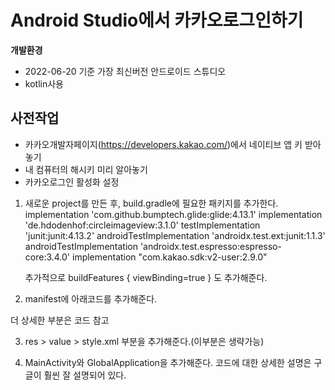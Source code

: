 # Android Studio에서 카카오로그인하기

**개발환경**
- 2022-06-20 기준 가장 최신버전 안드로이드 스튜디오
- kotlin사용

## 사전작업
- 카카오개발자페이지(https://developers.kakao.com/)에서 네이티브 앱 키 받아놓기
- 내 컴퓨터의 해시키 미리 알아놓기
- 카카오로그인 활성화 설정

1. 새로운 project를 만든 후, build.gradle에 필요한 패키지를 추가한다.
    implementation 'com.github.bumptech.glide:glide:4.13.1'
    implementation 'de.hdodenhof:circleimageview:3.1.0'
    testImplementation 'junit:junit:4.13.2'
    androidTestImplementation 'androidx.test.ext:junit:1.1.3'
    androidTestImplementation 'androidx.test.espresso:espresso-core:3.4.0'
    implementation "com.kakao.sdk:v2-user:2.9.0" 
    
    추가적으로
    buildFeatures {
        viewBinding=true
    } 도 추가해준다. 
    
2. manifest에 아래코드를 추가해준다. 
          <activity
            android:name="com.kakao.sdk.auth.AuthCodeHandlerActivity"
            android:exported="true">
            <intent-filter>
                <action android:name="android.intent.action.VIEW" />
                <category android:name="android.intent.category.DEFAULT" />
                <category android:name="android.intent.category.BROWSABLE" />
                <data android:host="oauth"
                    android:scheme="kakao자신의네이티브키값" />
            </intent-filter>

 더 상세한 부분은 코드 참고
  
3. res > value > style.xml 부분을 추가해준다.(이부분은 생략가능)
  
  
4. MainActivity와 GlobalApplication을 추가해준다. 
  코드에 대한 상세한 설명은 구글이 훨씬 잘 설명되어 있다. 
